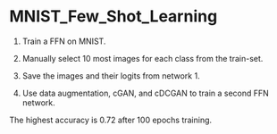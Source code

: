 # MNIST_Few_Shot_Learning

1. Train a FFN on MNIST.

2. Manually select 10 most images for each class from the train-set.

3. Save the images and their logits from network 1.

4. Use data augmentation, cGAN, and cDCGAN to train a second FFN network.

The highest accuracy is 0.72 after 100 epochs training.

